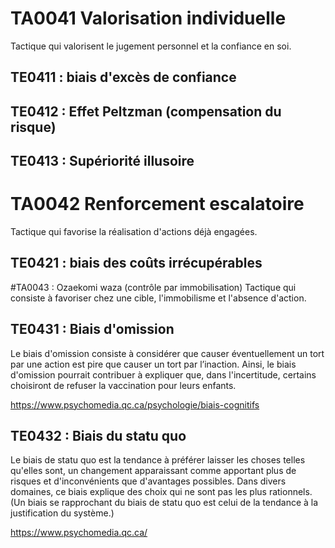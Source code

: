 # TA0041 Valorisation individuelle
Tactique qui valorisent le jugement personnel et la confiance en soi. 

## TE0411 : biais d'excès de confiance
## TE0412 : Effet Peltzman (compensation du risque)
## TE0413 : Supériorité illusoire

# TA0042 Renforcement escalatoire 
Tactique qui favorise la réalisation d'actions déjà engagées. 

## TE0421 : biais des coûts irrécupérables

#TA0043 : Ozaekomi waza (contrôle par immobilisation)
Tactique qui consiste à favoriser chez une cible, l'immobilisme et l'absence d'action.

## TE0431 : Biais d'omission
Le biais d'omission consiste à considérer que causer éventuellement un tort par une action est pire que causer un tort par l’inaction. Ainsi, le biais d'omission pourrait contribuer à expliquer que, dans l'incertitude, certains choisiront de refuser la vaccination pour leurs enfants. 

<https://www.psychomedia.qc.ca/psychologie/biais-cognitifs>

## TE0432 : Biais du statu quo
Le biais de statu quo est la tendance à préférer laisser les choses telles qu'elles sont, un changement apparaissant comme apportant plus de risques et d'inconvénients que d'avantages possibles. Dans divers domaines, ce biais explique des choix qui ne sont pas les plus rationnels. (Un biais se rapprochant du biais de statu quo est celui de la tendance à la justification du système.) 

<https://www.psychomedia.qc.ca/>
